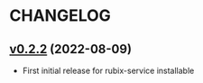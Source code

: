 # CHANGELOG

## [v0.2.2](https://github.com/NubeIO/rubix-assist/tree/v0.2.2) (2022-08-09)

- First initial release for rubix-service installable
